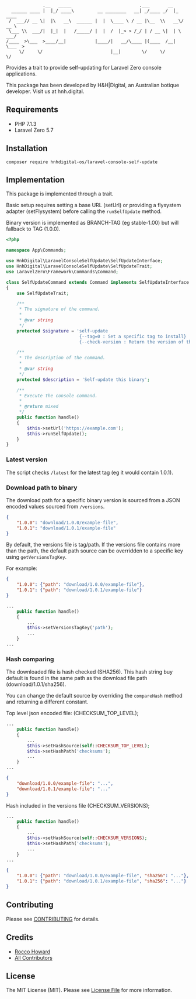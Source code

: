 ```
              .__   _____                          .___       __          
  ______ ____ |  |_/ ____\         __ ________   __| _/____ _/  |_  ____  
 /  ___// __ \|  |\   __\  ______ |  |  \____ \ / __ |\__  \\   __\/ __ \ 
 \___ \\  ___/|  |_|  |   /_____/ |  |  /  |_> > /_/ | / __ \|  | \  ___/ 
/____  >\___  >____/__|           |____/|   __/\____ |(____  /__|  \___  >
     \/     \/                          |__|        \/     \/          \/ 
```

Provides a trait to provide self-updating for Laravel Zero console applications.

This package has been developed by H&H|Digital, an Australian botique developer. Visit us at hnh.digital.

## Requirements

* PHP 7.1.3
* Laravel Zero 5.7

## Installation

`composer require hnhdigital-os/laravel-console-self-update`

## Implementation

This package is implemented through a trait.

Basic setup requires setting a base URL (setUrl) or providing a flysystem adapter (setFlysystem) before calling the `runSelfUpdate` method.

Binary version is implemented as BRANCH-TAG (eg stable-1.00) but will fallback to TAG (1.0.0).

```php
<?php

namespace App\Commands;

use HnhDigital\LaravelConsoleSelfUpdate\SelfUpdateInterface;
use HnhDigital\LaravelConsoleSelfUpdate\SelfUpdateTrait;
use LaravelZero\Framework\Commands\Command;

class SelfUpdateCommand extends Command implements SelfUpdateInterface
{
    use SelfUpdateTrait;

    /**
     * The signature of the command.
     *
     * @var string
     */
    protected $signature = 'self-update
                            {--tag=0 : Set a specific tag to install}
                            {--check-version : Return the version of this current binary}';

    /**
     * The description of the command.
     *
     * @var string
     */
    protected $description = 'Self-update this binary';

    /**
     * Execute the console command.
     *
     * @return mixed
     */
    public function handle()
    {
        $this->setUrl('https://example.com');
        $this->runSelfUpdate();
    }
}
```

### Latest version

The script checks `/latest` for the latest tag (eg it would contain 1.0.1).

### Download path to binary

The download path for a specific binary version is sourced from a JSON encoded values sourced from `/versions`.

```json
{
    "1.0.0": "download/1.0.0/example-file",
    "1.0.1": "download/1.0.1/example-file"
}
```

By default, the versions file is tag/path. If the versions file contains more than the path, the default path source can be overridden to a specific key using `getVersionsTagKey`.

For example:

```json
{
    "1.0.0": {"path": "download/1.0.0/example-file"},
    "1.0.1": {"path": "download/1.0.1/example-file"}
}
```

```php
...
    public function handle()
    {
        ...
        $this->setVersionsTagKey('path');
        ...
    }
...
```

### Hash comparing

The downloaded file is hash checked (SHA256). This hash string buy default is found in the same path as the download file path (download/1.0.1/sha256).

You can change the default source by overriding the `compareHash` method and returning a different constant.

Top level json encoded file: (CHECKSUM_TOP_LEVEL);

```php
...
    public function handle()
    {
        ...
        $this->setHashSource(self::CHECKSUM_TOP_LEVEL);
        $this->setHashPath('checksums');
        ...
    }
...
```

```json
{
    "download/1.0.0/example-file": "...",
    "download/1.0.1/example-file": "..."
}
```

Hash included in the versions file (CHECKSUM_VERSIONS);

```php
...
    public function handle()
    {
        ...
        $this->setHashSource(self::CHECKSUM_VERSIONS);
        $this->setHashPath('checksums');
        ...
    }
...
```

```json
{
    "1.0.0": {"path": "download/1.0.0/example-file", "sha256": "..."},
    "1.0.1": {"path": "download/1.0.1/example-file", "sha256": "..."}
}
```

## Contributing

Please see [CONTRIBUTING](https://github.com/hnhdigital-os/laravel-console-self-update/blob/master/CONTRIBUTING.md) for details.

## Credits

* [Rocco Howard](https://github.com/RoccoHoward)
* [All Contributors](https://github.com/hnhdigital-os/laravel-console-self-update/contributors)

## License

The MIT License (MIT). Please see [License File](https://github.com/hnhdigital-os/laravel-console-self-update/blob/master/LICENSE.md) for more information.
